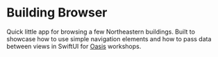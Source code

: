 # Building Browser
Quick little app for browsing a few Northeastern buildings. Built to showcase how to use simple navigation elements and how to pass data between views in SwiftUI for [Oasis](oasisneu.com) workshops.
